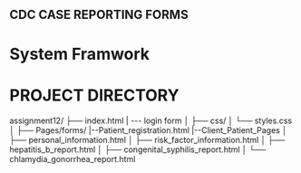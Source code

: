 ## CDC CASE REPORTING FORMS

# System Framwork

# PROJECT DIRECTORY
assignment12/
├── index.html
|      --- login form
│
├── css/
│   └── styles.css
│
├── Pages/forms/
|--Patient_registration.html
|--Client_Patient_Pages
│   ├── personal_information.html
│   ├── risk_factor_information.html
│   ├── hepatitis_b_report.html
│   ├── congenital_syphilis_report.html
│   └── chlamydia_gonorrhea_report.html
